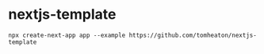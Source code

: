 # nextjs-template

```console
npx create-next-app app --example https://github.com/tomheaton/nextjs-template
```
